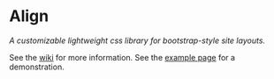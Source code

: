 # Align
*A customizable lightweight css library for bootstrap-style site layouts.*

See the [wiki](https://github.com/koerismo/align-css/wiki) for more information.
See the [example page](https://codepen.io/37fj4nd73/pen/BaWJqxz?editors=1100) for a demonstration.
